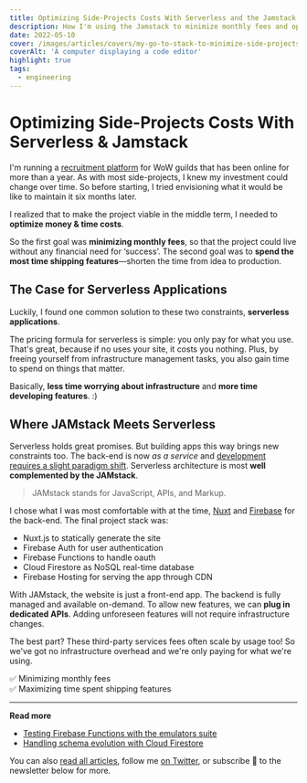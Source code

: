 ```yaml
---
title: Optimizing Side-Projects Costs With Serverless and the Jamstack
description: How I'm using the Jamstack to minimize monthly fees and optimize for time spent shipping features.
date: 2022-05-10
cover: /images/articles/covers/my-go-to-stack-to-minimize-side-projects-costs.jpeg
coverAlt: 'A computer displaying a code editor'
highlight: true
tags:
  - engineering
---
```


# Optimizing Side-Projects Costs With Serverless & Jamstack

I'm running a [recruitment platform](/blog/launching-a-recruitment-platform-for-classic-guilds/) for WoW guilds that has been online for more than a year. As with most side-projects, I knew my investment could change over time. So before starting, I tried envisioning what it would be like to maintain it six months later.

I realized that to make the project viable in the middle term, I needed to **optimize money & time costs**.

So the first goal was **minimizing monthly fees**, so that the project could live without any financial need for ‘success’. The second goal was to **spend the most time shipping features**—shorten the time from idea to production.

## The Case for Serverless Applications

Luckily, I found one common solution to these two constraints, **serverless applications**.

The pricing formula for serverless is simple: you only pay for what you use. That's great, because if no uses your site, it costs you nothing. Plus, by freeing yourself from infrastructure management tasks, you also gain time to spend on things that matter.

Basically, **less time worrying about infrastructure** and **more time developing features**. :)

## Where JAMstack Meets Serverless

Serverless holds great promises. But building apps this way brings new constraints too. The back-end is now _as a service_ and [development requires a slight paradigm shift](https://strift.medium.com/handling-schema-evolution-with-cloud-firestore-22d94fb9722f). Serverless architecture is most **well complemented by the JAMstack**.

> JAMstack stands for JavaScript, APIs, and Markup.

I chose what I was most comfortable with at the time, [Nuxt](https://nuxtjs.org/) and [Firebase](https://firebase.google.com/) for the back-end. The final project stack was:
- Nuxt.js to statically generate the site
- Firebase Auth for user authentication
- Firebase Functions to handle oauth
- Cloud Firestore as NoSQL real-time database
- Firebase Hosting for serving the app through CDN

With JAMstack, the website is just a front-end app. The backend is fully managed and available on-demand. To allow new features, we can **plug in dedicated APIs**. Adding unforeseen features will not require infrastructure changes.

The best part? These third-party services fees often scale by usage too! So we've got no infrastructure overhead and we're only paying for what we're using.

✅ Minimizing monthly fees <br>
✅ Maximizing time spent shipping features

---

**Read more**

- [Testing Firebase Functions with the emulators suite](/blog/testing-firebase-functions-with-emulators-suite/)
- [Handling schema evolution with Cloud Firestore](https://strift.medium.com/handling-schema-evolution-with-cloud-firestore-22d94fb9722f)

You can also [read all articles](/blog/), follow me [on Twitter](https://twitter.com/StriftCodes), or subscribe 💌 to the newsletter below for more.

